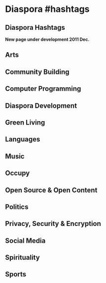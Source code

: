 # Diaspora #hashtags
## Diaspora Hashtags

**New page under development 2011 Dec.**

## Arts

## Community Building

## Computer Programming

## Diaspora Development

## Green Living

## Languages

## Music

## Occupy

## Open Source & Open Content

## Politics

## Privacy, Security & Encryption

## Social Media

## Spirituality

## Sports
